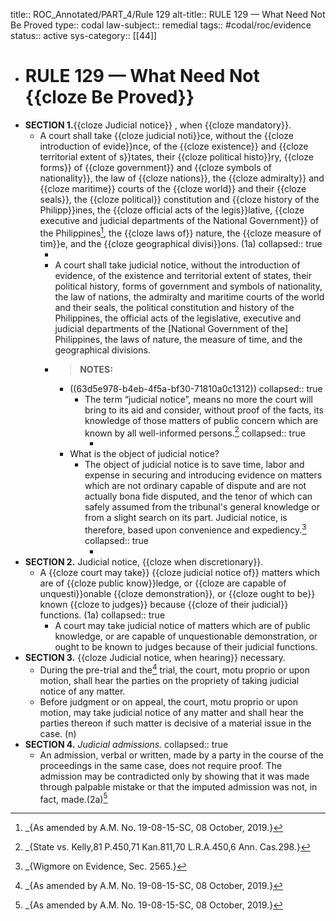 title:: ROC_Annotated/PART_4/Rule 129
alt-title:: RULE 129 — What Need Not Be Proved
type:: codal
law-subject:: remedial
tags:: #codal/roc/evidence
status:: active
sys-category:: [[44]]

- # RULE 129 — What Need Not {{cloze Be Proved}}
- **SECTION 1.**{{cloze Judicial notice}} , when {{cloze mandatory}}.
	- A court shall take {{cloze judicial noti}}ce, without the {{cloze introduction of evide}}nce, of the {{cloze existence}} and {{cloze territorial extent of s}}tates, their {{cloze political histo}}ry, {{cloze forms}} of {{cloze government}} and {{cloze symbols of nationality}}, the law of {{cloze nations}}, the {{cloze admiralty}} and {{cloze maritime}} courts of the {{cloze world}} and their {{cloze seals}}, the {{cloze political}} constitution and {{cloze history of the Philipp}}ines, the {{cloze official acts of the legis}}lative, {{cloze executive and judicial departments of the National Government}} of the Philippines[^1], the {{cloze laws of}} nature, the {{cloze measure of tim}}e, and the {{cloze geographical divisi}}ons. (1a)
	  collapsed:: true
		- [^1]: _{As amended by A.M. No. 19-08-15-SC, 08 October, 2019.}
		- A court shall take judicial notice, without the introduction of evidence, of the existence and territorial extent of states, their political history, forms of government and symbols of nationality, the law of nations, the admiralty and maritime courts of the world and their seals, the political constitution and history of the Philippines, the official acts of the legislative, executive and judicial departments of the [National Government of the] Philippines, the laws of nature, the measure of time, and the geographical divisions.
		- > **NOTES:**
			- ((63d5e978-b4eb-4f5a-bf30-71810a0c1312))
			  collapsed:: true
				- The term “judicial notice”, means no more the court will bring to its aid and consider, without proof of the facts, its knowledge of those matters of public concern which are known by all well-informed persons.[^q1]
				  collapsed:: true
					- [^q1]: _{State vs. Kelly,81 P.450,71 Kan.811,70 L.R.A.450,6 Ann. Cas.298.}
			- What is the object of judicial notice?
				- The object of judicial notice is to save time, labor and expense in securing and introducing evidence on matters which are not ordinary capable of dispute and are not actually bona fide disputed, and the tenor of which can safely assumed from the tribunal's general knowledge or from a slight search on its part. Judicial notice, is therefore, based upon convenience and expediency.[^q2]
				  collapsed:: true
					- [^q2]: _{Wigmore on Evidence, Sec. 2565.}
- **SECTION 2.** Judicial notice, {{cloze when discretionary}}.
	- A {{cloze court may take}} {{cloze judicial notice of}} matters which are of {{cloze public know}}ledge, or {{cloze are capable of unquesti}}onable {{cloze demonstration}}, or {{cloze ought to be}} known {{cloze to judges}} because {{cloze of their judicial}} functions. (1a)
	  collapsed:: true
		- A court may take judicial notice of matters which are of public knowledge, or are capable of unquestionable demonstration, or ought to be known to judges because of their judicial functions.
- **SECTION 3.** {{cloze Judicial notice, when hearing}} necessary.
	- During the pre-trial and the[^1] trial, the court, motu proprio or upon motion, shall hear the parties on the propriety of taking judicial notice of any matter.
	- Before judgment or on appeal, the court, motu proprio or upon motion, may take judicial notice of any matter and shall hear the parties thereon if such matter is decisive of a material issue in the case. (n)
- **SECTION 4.** *Judicial admissions.*
  collapsed:: true
	- An admission, verbal or written, made by a party in the course of the proceedings in the same case, does not require proof. The admission may be contradicted only by showing that it was made through palpable mistake or that the imputed admission was not, in fact, made.(2a)[^1]